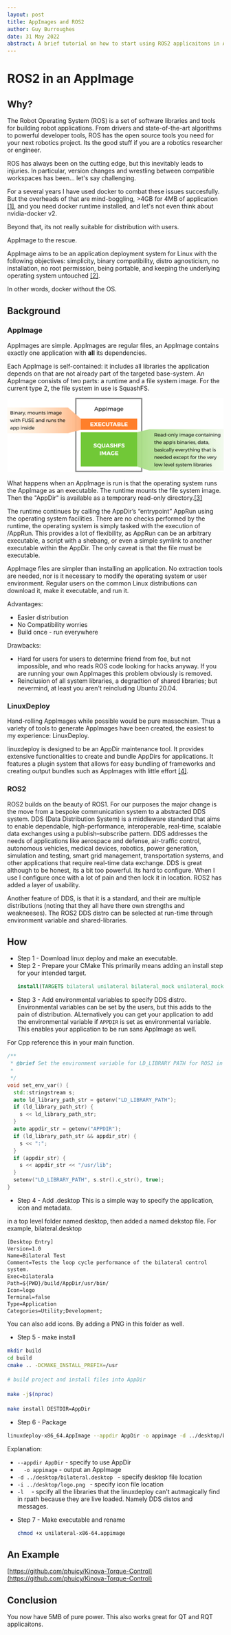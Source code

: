 ```yaml
---
layout: post
title: AppImages and ROS2
author: Guy Burroughes
date: 31 May 2022
abstract: A brief tutorial on how to start using ROS2 applicaitons in AppImages.
---
```


# ROS2 in an AppImage

## Why?

The Robot Operating System (ROS) is a set of software libraries and tools for building robot applications. 
From drivers and state-of-the-art algorithms to powerful developer tools, ROS has the open source tools you need for your next robotics project.
Its the good stuff if you are a robotics researcher or engineer.

ROS has always been on the cutting edge, but this inevitably leads to injuries. In particular, version changes and wrestling between compatible workspaces
has been... let's say challenging.

For a several years I have used docker to combat these issues succesfully. But the overheads of that are mind-boggling, >4GB for 4MB of application [\[1\]](https://hub.docker.com/r/ukaea/glovebox-simulator/tags), and you need docker runtime installed, and let's not even think about nvidia-docker v2.

Beyond that, its not really suitable for distribution with users.

AppImage to the rescue. 

AppImage aims to be an application deployment system for Linux with the following objectives: simplicity, binary compatibility, distro agnosticism, no installation, no root permission, being portable, and keeping the underlying operating system untouched [\[2\]](https://en.wikipedia.org/wiki/AppImage).

In other words, docker without the OS.

## Background
### AppImage
AppImages are simple. AppImages are regular files, an AppImage contains exactly one application with **all** its dependencies.

Each AppImage is self-contained: it includes all libraries the application depends on that are not already part of the targeted base-system. 
An AppImage consists of two parts: a runtime and a file system image. For the current type 2, the file system in use is SquashFS.

![AppImage file structure. Copyright © @TheAssassin 2019. Licensed under CC-By-SA Intl 4.0.](/public/images/architecture-overview.svg)

What happens when an AppImage is run is that the operating system runs the AppImage as an executable. The runtime mounts the file system image.
Then the "AppDir" is available as a temporary read-only directory.[\[3\]](https://docs.appimage.org/reference/architecture.html)

The runtime continues by calling the AppDir’s “entrypoint” AppRun using the operating system facilities. 
There are no checks performed by the runtime, the operating system is simply tasked with the execution of <AppDir mountpoint>/AppRun. 
 This provides a lot of flexibility, as AppRun can be an arbitrary executable, a script with a shebang, or even a simple symlink to 
  another executable within the AppDir. The only caveat is that the file must be executable.

AppImage files are simpler than installing an application. No extraction tools are needed, 
  nor is it necessary to modify the operating system or user environment.
  Regular users on the common Linux distributions can download it, make it executable, and run it. 
  
Advantages:
  * Easier distribution
  * No Compatibility worries
  * Build once - run everywhere
  
Drawbacks:
  * Hard for users for users to determine friend from foe, but not impossible, and who reads ROS code looking for hacks anyway. If you are running your own AppImages this problem obviously is removed.
  * Reinclusion of all system libraries, a degradtion of shared libraries; but nevermind, at least you aren't reincluding Ubuntu 20.04.
  
### LinuxDeploy
Hand-rolling AppImages while possible would be pure massochism. Thus a variety of tools to generate AppImages have been created, the easiest to my experience: LinuxDeploy.
  
linuxdeploy is designed to be an AppDir maintenance tool. It provides extensive functionalities to create and bundle AppDirs for applications. It features a plugin system that allows for easy bundling of frameworks and creating output bundles such as AppImages with little effort [\[4\]](https://github.com/linuxdeploy/linuxdeploy).

### ROS2

ROS2 builds on the beauty of ROS1. For our purposes the major change is the move from a bespoke communication system to a abstracted DDS system.
DDS (Data Distribution System) is a middleware standard that aims to enable dependable, high-performance, interoperable, real-time, scalable data exchanges using a publish–subscribe pattern. DDS addresses the needs of applications like aerospace and defense, air-traffic control, autonomous vehicles, medical devices, robotics, power generation, simulation and testing, smart grid management, transportation systems, and other applications that require real-time data exchange. 
  DDS is great although to be honest, its a bit too powerful. Its hard to configure. When I use I configure once with a lot of pain and then lock it in location.
  ROS2 has added a layer of usability.
  
  Another feature of DDS, is that it is a standard, and their are multiple distributions (noting that they all have there own strengths and weakneeses).
  The ROS2 DDS distro can be selected at run-time through environment variable and shared-libraries.


## How
* Step 1 - Download linux deploy and make an executable.
* Step 2 - Prepare your CMake
  This primarily means adding an install step for your intended target.
  ```cmake
  install(TARGETS bilateral unilateral bilateral_mock unilateral_mock taskspace taskspace_mock)
  ```
 * Step 3 - Add environmental variables to specify DDS distro.
   Environmental variables can be set by the users, but this adds to the pain of distribution. ALternatively you can get your application to add the environmental variable if `APPDIR` is set as environmental variable. This enables your application to be run sans AppImage as well.
  
  For Cpp reference this in your main function.
  
  ```cpp
  /**
   * @brief Set the environment variable for LD_LIBRARY PATH for ROS2 in appimages
   *
   */
  void set_env_var() {
    std::stringstream s;
    auto ld_library_path_str = getenv("LD_LIBRARY_PATH");
    if (ld_library_path_str) {
      s << ld_library_path_str;
    }
    auto appdir_str = getenv("APPDIR");
    if (ld_library_path_str && appdir_str) {
      s << ":";
    }
    if (appdir_str) {
      s << appdir_str << "/usr/lib";
    }
    setenv("LD_LIBRARY_PATH", s.str().c_str(), true);
  }
  ```
  
  * Step 4 - Add .desktop
  This is a simple way to specify the application, icon and metadata.
  
  in a top level folder named desktop, then added a named dekstop file. For example, bilateral.desktop
  ```
  [Desktop Entry]
  Version=1.0
  Name=Bilateral Test
  Comment=Tests the loop cycle performance of the bilateral control system.
  Exec=bilaterala
  Path=${PWD}/build/AppDir/usr/bin/
  Icon=logo
  Terminal=false
  Type=Application
  Categories=Utility;Development;
  ```
  
  You can also add icons. By adding a PNG in this folder as well.
  
  
  
  * Step 5 - make install
  
  ```bash
  mkdir build
  cd build
  cmake .. -DCMAKE_INSTALL_PREFIX=/usr

  # build project and install files into AppDir

  make -j$(nproc)

  make install DESTDIR=AppDir
  ```

  * Step 6 - Package
  
  ```bash
  linuxdeploy-x86_64.AppImage --appdir AppDir -o appimage -d ../desktop/bilateral.desktop -i ../desktop/logo.png -l /opt/ros/foxy/lib/librmw_fastrtps_cpp.so -l /opt/ros/foxy/lib/librmw_dds_common__rosidl_typesupport_fastrtps_cpp.so -l /opt/ros/foxy/lib/librcl_interfaces__rosidl_typesupport_fastrtps_c.so -l /opt/ros/foxy/lib/librcl_interfaces__rosidl_typesupport_fastrtps_cpp.so -l /opt/ros/foxy/lib/libsensor_msgs__rosidl_typesupport_fastrtps_cpp.so 
  ```
  
  Explanation:

  -  ```--appdir AppDir``` - specify to use AppDir
  - ```  -o appimage``` - output an AppImage
  - ```-d ../desktop/bilateral.desktop ``` - specify desktop file location
  - ```-i ../desktop/logo.png ``` - specify icon file location
  - ```-l  ``` - spcify all the libraries that the linuxdeploy can't autmagically find in rpath because they are live loaded. Namely DDS distos and messages.

* Step 7 - Make executable and rename
  
  ```bash
  chmod +x unilateral-x86-64.appimage
  ```
## An Example

[https://github.com/phuicy/Kinova-Torque-Control](https://github.com/phuicy/Kinova-Torque-Control)
  
## Conclusion
  
You now have 5MB of pure power.
This also works great for QT and RQT applicaitons.
